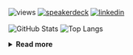 ![views](https://komarev.com/ghpvc/?username=chck&color=blueviolet)
[![speakerdeck](https://img.shields.io/badge/Speaker_Deck-chck-8a2be2?style=flat-square&logo=speaker-deck)](https://speakerdeck.com/chck)
[![linkedin](https://img.shields.io/badge/LinkedIn-chck-8a2be2?style=flat-square&logo=linkedin)](https://www.linkedin.com/in/chck/)

<p align="left"> 
  <img alt="GitHub Stats" align="center" height="150" src="https://github-readme-stats-nine-umber-51.vercel.app/api?username=chck&count_private=true&show_icons=true&hide_title=true&theme=buefy" />
  <img alt="Top Langs" align="center" height="150" src="https://github-readme-stats-nine-umber-51.vercel.app/api/top-langs/?username=chck&layout=compact&count_private=true&show_icons=true&hide_title=true&theme=buefy" />
</p>

<details>
  <summary><b>Read more</b></summary>
  <br>

  <!--START_SECTION:waka-->
**🐱 My GitHub Data** 

> 📦 123.8 kB Used in GitHub's Storage 
 > 
> 🏆 225 Contributions in the Year 2025
 > 
> 💼 Opted to Hire
 > 
> 📜 133 Public Repositories 
 > 
> 🔑 24 Private Repositories 
 > 
**I'm a Night 🦉** 

```text
🌞 Morning                1177 commits        ████░░░░░░░░░░░░░░░░░░░░░   16.09 % 
🌆 Daytime                2248 commits        ████████░░░░░░░░░░░░░░░░░   30.72 % 
🌃 Evening                2073 commits        ███████░░░░░░░░░░░░░░░░░░   28.33 % 
🌙 Night                  1819 commits        ██████░░░░░░░░░░░░░░░░░░░   24.86 % 
```
📅 **I'm Most Productive on Thursday** 

```text
Monday                   1371 commits        █████░░░░░░░░░░░░░░░░░░░░   18.74 % 
Tuesday                  1079 commits        ████░░░░░░░░░░░░░░░░░░░░░   14.75 % 
Wednesday                1304 commits        ████░░░░░░░░░░░░░░░░░░░░░   17.82 % 
Thursday                 1676 commits        ██████░░░░░░░░░░░░░░░░░░░   22.91 % 
Friday                   743 commits         ███░░░░░░░░░░░░░░░░░░░░░░   10.15 % 
Saturday                 486 commits         ██░░░░░░░░░░░░░░░░░░░░░░░   06.64 % 
Sunday                   658 commits         ██░░░░░░░░░░░░░░░░░░░░░░░   08.99 % 
```


📊 **This Week I Spent My Time On** 

```text
💬 Programming Languages: 
Python                   7 hrs 10 mins       ██████████░░░░░░░░░░░░░░░   40.72 % 
Rust                     4 hrs 15 mins       ██████░░░░░░░░░░░░░░░░░░░   24.14 % 
TOML                     1 hr 55 mins        ███░░░░░░░░░░░░░░░░░░░░░░   10.96 % 
Markdown                 1 hr 30 mins        ██░░░░░░░░░░░░░░░░░░░░░░░   08.58 % 
YAML                     1 hr                █░░░░░░░░░░░░░░░░░░░░░░░░   05.73 % 

🔥 Editors: 
PyCharm                  8 hrs 45 mins       ████████████░░░░░░░░░░░░░   49.70 % 
RustRover                6 hrs 21 mins       █████████░░░░░░░░░░░░░░░░   36.08 % 
Neovim                   1 hr 26 mins        ██░░░░░░░░░░░░░░░░░░░░░░░   08.15 % 
Zed                      1 hr                █░░░░░░░░░░░░░░░░░░░░░░░░   05.72 % 
Chrome                   3 mins              ░░░░░░░░░░░░░░░░░░░░░░░░░   00.35 % 
```

**I Mostly Code in Python** 

```text
Python                   47 repos            █████████░░░░░░░░░░░░░░░░   34.81 % 
Jupyter Notebook         19 repos            ████░░░░░░░░░░░░░░░░░░░░░   14.07 % 
Rust                     8 repos             █░░░░░░░░░░░░░░░░░░░░░░░░   05.93 % 
Dockerfile               5 repos             █░░░░░░░░░░░░░░░░░░░░░░░░   03.70 % 
TypeScript               5 repos             █░░░░░░░░░░░░░░░░░░░░░░░░   03.70 % 
```



**Timeline**

![Lines of Code chart](https://raw.githubusercontent.com/chck/chck/main/assets/bar_graph.png)


 Last Updated on 2025-03-12 01:58 UTC
<!--END_SECTION:waka-->
</details>

